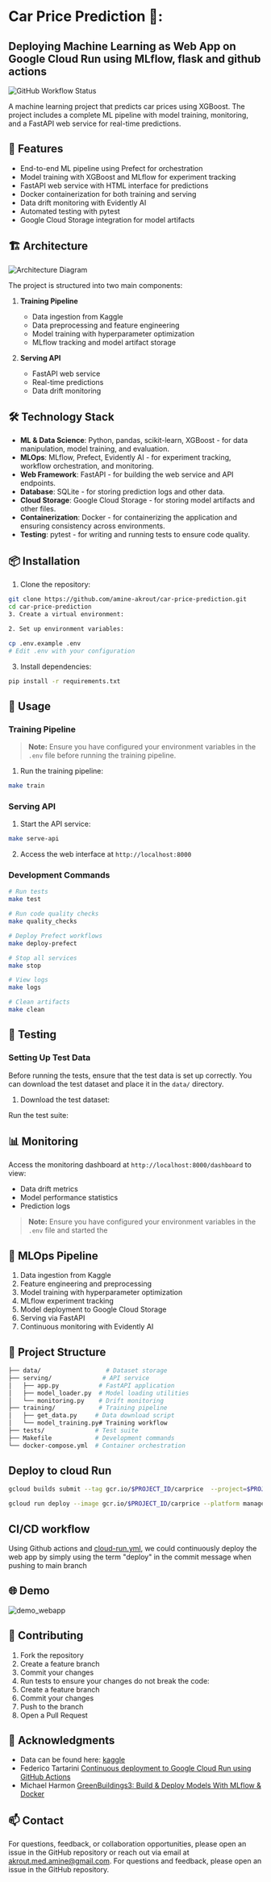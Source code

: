 # Car Price Prediction 🚗:
## Deploying Machine Learning as Web App on Google Cloud Run using MLflow, flask and github actions
![GitHub Workflow Status](https://img.shields.io/github/workflow/status/amine-akrout/car-price-prediction/Build%20and%20Deploy%20a%20Container?label=Build%20and%20Deploy%20on%20Cloud%20Run)

A machine learning project that predicts car prices using XGBoost. The project includes a complete ML pipeline with model training, monitoring, and a FastAPI web service for real-time predictions.

## 🌟 Features

- End-to-end ML pipeline using Prefect for orchestration
- Model training with XGBoost and MLflow for experiment tracking
- FastAPI web service with HTML interface for predictions
- Docker containerization for both training and serving
- Data drift monitoring with Evidently AI
- Automated testing with pytest
- Google Cloud Storage integration for model artifacts

## 🏗️ Architecture

![Architecture Diagram](./path/to/architecture_diagram.png)

The project is structured into two main components:

1. **Training Pipeline**
   - Data ingestion from Kaggle
   - Data preprocessing and feature engineering
   - Model training with hyperparameter optimization
   - MLflow tracking and model artifact storage

2. **Serving API**
   - FastAPI web service
   - Real-time predictions
   - Data drift monitoring
## 🛠️ Technology Stack

- **ML & Data Science**: Python, pandas, scikit-learn, XGBoost - for data manipulation, model training, and evaluation.
- **MLOps**: MLflow, Prefect, Evidently AI - for experiment tracking, workflow orchestration, and monitoring.
- **Web Framework**: FastAPI - for building the web service and API endpoints.
- **Database**: SQLite - for storing prediction logs and other data.
- **Cloud Storage**: Google Cloud Storage - for storing model artifacts and other files.
- **Containerization**: Docker - for containerizing the application and ensuring consistency across environments.
- **Testing**: pytest - for writing and running tests to ensure code quality.



## 📦 Installation

1. Clone the repository:
```bash
git clone https://github.com/amine-akrout/car-price-prediction.git
cd car-price-prediction
3. Create a virtual environment:

2. Set up environment variables:

cp .env.example .env
# Edit .env with your configuration
```

3. Install dependencies:
```bash
pip install -r requirements.txt
```

## 🚀 Usage

### Training Pipeline

> **Note:** Ensure you have configured your environment variables in the `.env` file before running the training pipeline.


1. Run the training pipeline:
```bash
make train
```

### Serving API

1. Start the API service:
```bash
make serve-api
```

2. Access the web interface at `http://localhost:8000`

### Development Commands

```bash
# Run tests
make test

# Run code quality checks
make quality_checks

# Deploy Prefect workflows
make deploy-prefect

# Stop all services
make stop

# View logs
make logs

# Clean artifacts
make clean
```

## 🧪 Testing

### Setting Up Test Data

Before running the tests, ensure that the test data is set up correctly. You can download the test dataset and place it in the `data/` directory.

1. Download the test dataset:

Run the test suite:
## 📊 Monitoring

Access the monitoring dashboard at `http://localhost:8000/dashboard` to view:
- Data drift metrics
- Model performance statistics
- Prediction logs

> **Note:** Ensure you have configured your environment variables in the `.env` file and started the


## 🔄 MLOps Pipeline

1. Data ingestion from Kaggle
2. Feature engineering and preprocessing
3. Model training with hyperparameter optimization
4. MLflow experiment tracking
5. Model deployment to Google Cloud Storage
6. Serving via FastAPI
7. Continuous monitoring with Evidently AI


## 📂 Project Structure

```bash
├── data/                  # Dataset storage
├── serving/              # API service
│   ├── app.py           # FastAPI application
│   ├── model_loader.py  # Model loading utilities
│   └── monitoring.py    # Drift monitoring
├── training/            # Training pipeline
│   ├── get_data.py     # Data download script
│   └── model_training.py# Training workflow
├── tests/              # Test suite
├── Makefile            # Development commands
└── docker-compose.yml  # Container orchestration
```

## Deploy to cloud Run


```bash
gcloud builds submit --tag gcr.io/$PROJECT_ID/carprice  --project=$PROJECT_ID
```

```bash
gcloud run deploy --image gcr.io/$PROJECT_ID/carprice --platform managed  --project=$PROJECT_ID --allow-unauthenticated
```

## CI/CD workflow
Using Github actions and [cloud-run.yml](https://github.com/amine-akrout/car-price-prediction/blob/main/.github/workflows/cloud_run.yml), we could continuously deploy the web app by simply using the term "deploy" in the commit message when pushing to main branch

## 🌐 Demo

![demo_webapp](./demo/webapp.gif)

## 🤝 Contributing

1. Fork the repository
2. Create a feature branch
3. Commit your changes
4. Run tests to ensure your changes do not break the code:
2. Create a feature branch
3. Commit your changes
4. Push to the branch
5. Open a Pull Request


## 🙏 Acknowledgments

* Data can be found here: [kaggle](https://www.kaggle.com/iadelas/car-price-prediction-rf-92/data)
* Federico Tartarini [Continuous deployment to Google Cloud Run using GitHub Actions](https://youtu.be/NCa0RTSUEFQ)
* Michael Harmon [GreenBuildings3: Build & Deploy Models With MLflow & Docker](http://michael-harmon.com/blog/GreenBuildings3.html)
## 📫 Contact

For questions, feedback, or collaboration opportunities, please open an issue in the GitHub repository or reach out via email at [akrout.med.amine@gmail.com](akrout.med.amine@gmail.com).
For questions and feedback, please open an issue in the GitHub repository.
